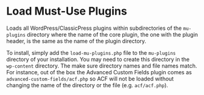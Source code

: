 # Load Must-Use Plugins

Loads all WordPress/ClassicPress plugins within subdirectories of the `mu-plugins` directory where the name of the core plugin, the one with the plugin header, is the same as the name of the plugin directory.

To install, simply add the `load-mu-plugins.php` file to the `mu-plugins` directory of your installation. You may need to create this directory in the `wp-content` directory. The make sure directory names and file names match. For instance, out of the box the Advanced Custom Fields plugin comes as `advanced-custom-fields/acf.php` so ACF will not be loaded without changing the name of the directory or the file (e.g. `acf/acf.php`).
